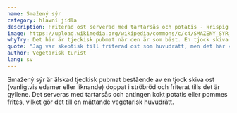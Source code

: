 ```yaml
---
name: Smažený sýr
category: hlavní jídla
description: Friterad ost serverad med tartarsås och potatis - krispig utanpå, smältig inuti
image: https://upload.wikimedia.org/wikipedia/commons/c/c4/SMAZENY_SYR_2020.jpg
whyTry: Det här är tjeckisk pubmat när den är som bäst. En tjock skiva ost, panerad och stekt tills den är gyllene, serverad med tartarsås och potatis eller pommes. Den är njutningsfull, enkel och precis vad du vill ha efter några öl.
quote: "Jag var skeptisk till friterad ost som huvudrätt, men det här var faktiskt fantastiskt. Krispigt utanpå, smältigt inuti, ren tröstmat!"
author: Vegetarisk turist
lang: sv
---
```


Smažený sýr är älskad tjeckisk pubmat bestående av en tjock skiva ost (vanligtvis edamer eller liknande) doppat i ströbröd och friterat tills det är gyllene. Det serveras med tartarsås och antingen kokt potatis eller pommes frites, vilket gör det till en mättande vegetarisk huvudrätt.